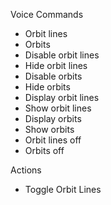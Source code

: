 Voice Commands

* Orbit lines
* Orbits
* Disable orbit lines
* Hide orbit lines
* Disable orbits
* Hide orbits
* Display orbit lines
* Show orbit lines
* Display orbits
* Show orbits
* Orbit lines off
* Orbits off

Actions

* Toggle Orbit Lines